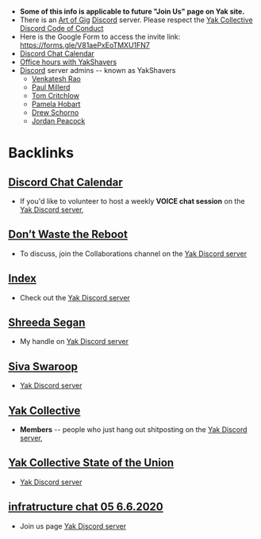 - __Some of this info is applicable to future "Join Us" page on Yak site.__
- There is an [Art of Gig](<Art of Gig.md>) [Discord](<Discord.md>) server. Please respect the [Yak Collective Discord Code of Conduct](<Yak Collective Discord Code of Conduct.md>)
- Here is the Google Form to access the invite link: https://forms.gle/V81aePxEoTMXU1FN7
- [Discord Chat Calendar](<Discord Chat Calendar.md>)
- [Office hours with YakShavers](<Office hours with YakShavers.md>)
- [Discord](<Discord.md>) server admins -- known as YakShavers
    - [Venkatesh Rao](<Venkatesh Rao.md>)
    - [Paul Millerd](<Paul Millerd.md>)
    - [Tom Critchlow](<Tom Critchlow.md>)
    - [Pamela Hobart](<Pamela Hobart.md>)
    - [Drew Schorno](<Drew Schorno.md>)
    - [Jordan Peacock](<Jordan Peacock.md>)

# Backlinks
## [Discord Chat Calendar](<Discord Chat Calendar.md>)
- If you'd like to volunteer to host a weekly **VOICE chat session** on the [Yak Discord server](<Yak Discord server.md>),

## [Don’t Waste the Reboot](<Don’t Waste the Reboot.md>)
- To discuss, join the Collaborations channel on the [Yak Discord server](<Yak Discord server.md>)

## [Index](<Index.md>)
- Check out the [Yak Discord server](<Yak Discord server.md>)

## [Shreeda Segan](<Shreeda Segan.md>)
- My handle on [Yak Discord server](<Yak Discord server.md>)

## [Siva Swaroop](<Siva Swaroop.md>)
- [Yak Discord server](<Yak Discord server.md>)

## [Yak Collective](<Yak Collective.md>)
- **Members** -- people who just hang out shitposting on the [Yak Discord server](<Yak Discord server.md>),

## [Yak Collective State of the Union](<Yak Collective State of the Union.md>)
- [Yak Discord server](<Yak Discord server.md>)

## [infratructure chat 05 6.6.2020](<infratructure chat 05 6.6.2020.md>)
- Join us page [Yak Discord server](<Yak Discord server.md>)

